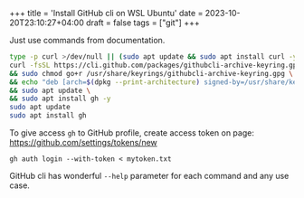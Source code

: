 +++
title = 'Install GitHub cli on WSL Ubuntu'
date = 2023-10-20T23:10:27+04:00
draft = false
tags = ["git"]
+++

Just use commands from documentation.

```bash
type -p curl >/dev/null || (sudo apt update && sudo apt install curl -y)
curl -fsSL https://cli.github.com/packages/githubcli-archive-keyring.gpg | sudo dd of=/usr/share/keyrings/githubcli-archive-keyring.gpg \
&& sudo chmod go+r /usr/share/keyrings/githubcli-archive-keyring.gpg \
&& echo "deb [arch=$(dpkg --print-architecture) signed-by=/usr/share/keyrings/githubcli-archive-keyring.gpg] https://cli.github.com/packages stable main" | sudo tee /etc/apt/sources.list.d/github-cli.list > /dev/null \
&& sudo apt update \
&& sudo apt install gh -y
sudo apt update
sudo apt install gh
```

To give access `gh` to GitHub profile, create access token on page:
https://github.com/settings/tokens/new

`gh auth login --with-token < mytoken.txt`

GitHub cli has wonderful `--help` parameter for each command and any use case.
